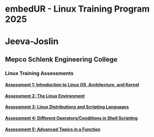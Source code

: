 # **embedUR - Linux Training Program 2025**
# Jeeva-Joslin
## Mepco Schlenk Engineering College


### Linux Training Assessments 

#### [Assessment 1: Introduction to Linux OS, Architecture, and Kernel](Jeeva%20Joslin_Linux%20Training_Module%205/Assessment_1.md)

#### [Assessment 2: The Linux Environment](Jeeva%20Joslin_Linux%20Training_Module%205/Assessment_2.md)

#### [Assessment 3: Linux Distributions and Scripting Languages](Jeeva%20Joslin_Linux%20Training_Module%205/Assessment_3.md)

#### [Assessment 4: Different Operators/Conditions in Shell Scripting](Jeeva%20Joslin_Linux%20Training_Module%205/Assessment_4.md)

#### [Assessment 5: Advanced Topics in a Function](Jeeva%20Joslin_Linux%20Training_Module%205/Assessment_5.md)
